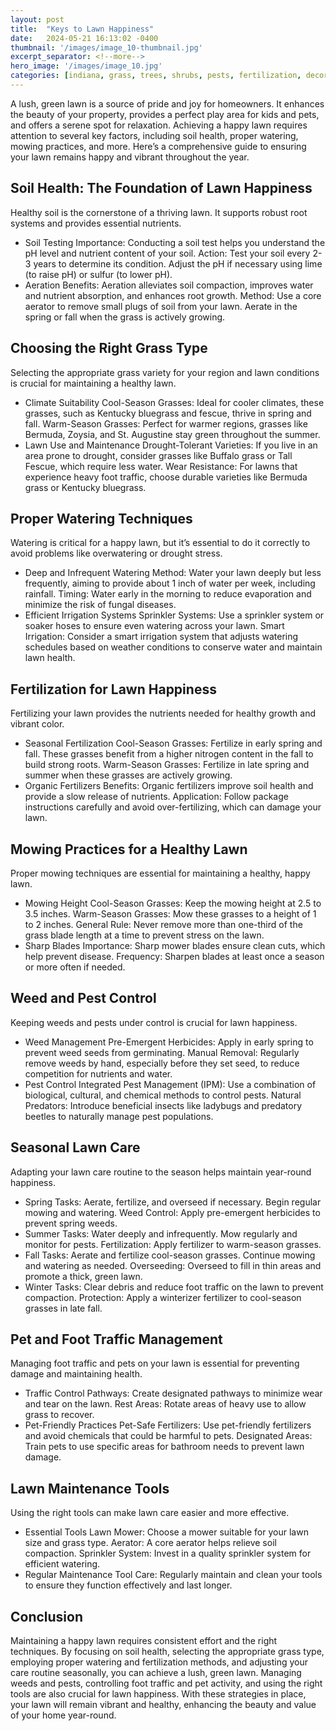 ```yaml
---
layout: post
title:  "Keys to Lawn Happiness"
date:   2024-05-21 16:13:02 -0400
thumbnail: '/images/image_10-thumbnail.jpg'
excerpt_separator: <!--more-->
hero_image: '/images/image_10.jpg'
categories: [indiana, grass, trees, shrubs, pests, fertilization, decoration, curb appeal, garden, flowers, recreation]
---
```

A lush, green lawn is a source of pride and joy for homeowners. <!--more-->It enhances the beauty of your property, provides a perfect play area for kids and pets, and offers a serene spot for relaxation. Achieving a happy lawn requires attention to several key factors, including soil health, proper watering, mowing practices, and more. Here’s a comprehensive guide to ensuring your lawn remains happy and vibrant throughout the year.

## Soil Health: The Foundation of Lawn Happiness
Healthy soil is the cornerstone of a thriving lawn. It supports robust root systems and provides essential nutrients.
* Soil Testing
Importance: Conducting a soil test helps you understand the pH level and nutrient content of your soil.
Action: Test your soil every 2-3 years to determine its condition. Adjust the pH if necessary using lime (to raise pH) or sulfur (to lower pH).
* Aeration
Benefits: Aeration alleviates soil compaction, improves water and nutrient absorption, and enhances root growth.
Method: Use a core aerator to remove small plugs of soil from your lawn. Aerate in the spring or fall when the grass is actively growing.

## Choosing the Right Grass Type
Selecting the appropriate grass variety for your region and lawn conditions is crucial for maintaining a healthy lawn.
* Climate Suitability
Cool-Season Grasses: Ideal for cooler climates, these grasses, such as Kentucky bluegrass and fescue, thrive in spring and fall.
Warm-Season Grasses: Perfect for warmer regions, grasses like Bermuda, Zoysia, and St. Augustine stay green throughout the summer.
* Lawn Use and Maintenance
Drought-Tolerant Varieties: If you live in an area prone to drought, consider grasses like Buffalo grass or Tall Fescue, which require less water.
Wear Resistance: For lawns that experience heavy foot traffic, choose durable varieties like Bermuda grass or Kentucky bluegrass.

## Proper Watering Techniques
Watering is critical for a happy lawn, but it’s essential to do it correctly to avoid problems like overwatering or drought stress.
* Deep and Infrequent Watering
Method: Water your lawn deeply but less frequently, aiming to provide about 1 inch of water per week, including rainfall.
Timing: Water early in the morning to reduce evaporation and minimize the risk of fungal diseases.
* Efficient Irrigation Systems
Sprinkler Systems: Use a sprinkler system or soaker hoses to ensure even watering across your lawn.
Smart Irrigation: Consider a smart irrigation system that adjusts watering schedules based on weather conditions to conserve water and maintain lawn health.

## Fertilization for Lawn Happiness
Fertilizing your lawn provides the nutrients needed for healthy growth and vibrant color.
* Seasonal Fertilization
Cool-Season Grasses: Fertilize in early spring and fall. These grasses benefit from a higher nitrogen content in the fall to build strong roots.
Warm-Season Grasses: Fertilize in late spring and summer when these grasses are actively growing.
* Organic Fertilizers
Benefits: Organic fertilizers improve soil health and provide a slow release of nutrients.
Application: Follow package instructions carefully and avoid over-fertilizing, which can damage your lawn.

## Mowing Practices for a Healthy Lawn
Proper mowing techniques are essential for maintaining a healthy, happy lawn.
* Mowing Height
Cool-Season Grasses: Keep the mowing height at 2.5 to 3.5 inches.
Warm-Season Grasses: Mow these grasses to a height of 1 to 2 inches.
General Rule: Never remove more than one-third of the grass blade length at a time to prevent stress on the lawn.
* Sharp Blades
Importance: Sharp mower blades ensure clean cuts, which help prevent disease.
Frequency: Sharpen blades at least once a season or more often if needed.

## Weed and Pest Control
Keeping weeds and pests under control is crucial for lawn happiness.
* Weed Management
Pre-Emergent Herbicides: Apply in early spring to prevent weed seeds from germinating.
Manual Removal: Regularly remove weeds by hand, especially before they set seed, to reduce competition for nutrients and water.
* Pest Control
Integrated Pest Management (IPM): Use a combination of biological, cultural, and chemical methods to control pests.
Natural Predators: Introduce beneficial insects like ladybugs and predatory beetles to naturally manage pest populations.

## Seasonal Lawn Care
Adapting your lawn care routine to the season helps maintain year-round happiness.
* Spring
Tasks: Aerate, fertilize, and overseed if necessary. Begin regular mowing and watering.
Weed Control: Apply pre-emergent herbicides to prevent spring weeds.
* Summer
Tasks: Water deeply and infrequently. Mow regularly and monitor for pests.
Fertilization: Apply fertilizer to warm-season grasses.
* Fall
Tasks: Aerate and fertilize cool-season grasses. Continue mowing and watering as needed.
Overseeding: Overseed to fill in thin areas and promote a thick, green lawn.
* Winter
Tasks: Clear debris and reduce foot traffic on the lawn to prevent compaction.
Protection: Apply a winterizer fertilizer to cool-season grasses in late fall.

## Pet and Foot Traffic Management
Managing foot traffic and pets on your lawn is essential for preventing damage and maintaining health.
* Traffic Control
Pathways: Create designated pathways to minimize wear and tear on the lawn.
Rest Areas: Rotate areas of heavy use to allow grass to recover.
* Pet-Friendly Practices
Pet-Safe Fertilizers: Use pet-friendly fertilizers and avoid chemicals that could be harmful to pets.
Designated Areas: Train pets to use specific areas for bathroom needs to prevent lawn damage.

## Lawn Maintenance Tools
Using the right tools can make lawn care easier and more effective.
* Essential Tools
Lawn Mower: Choose a mower suitable for your lawn size and grass type.
Aerator: A core aerator helps relieve soil compaction.
Sprinkler System: Invest in a quality sprinkler system for efficient watering.
* Regular Maintenance
Tool Care: Regularly maintain and clean your tools to ensure they function effectively and last longer.

## Conclusion
Maintaining a happy lawn requires consistent effort and the right techniques. By focusing on soil health, selecting the appropriate grass type, employing proper watering and fertilization methods, and adjusting your care routine seasonally, you can achieve a lush, green lawn. Managing weeds and pests, controlling foot traffic and pet activity, and using the right tools are also crucial for lawn happiness. With these strategies in place, your lawn will remain vibrant and healthy, enhancing the beauty and value of your home year-round.
